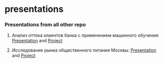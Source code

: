 # presentations
### Presentations from all other repo

1. Анализ оттока клиентов банка с применением машинного обучения: [Presentation](https://docs.google.com/viewer?url=https://raw.githubusercontent.com/Nanobelka/bank_churn_EDA/main/presentation.pdf) and [Project](https://github.com/Nanobelka/bank_churn_EDA)

2. Исследование рынка общественного питания Москвы: [Presentation](https://docs.google.com/viewer?url=https://raw.githubusercontent.com/Nanobelka/catering_analysis/main/presentation.pdf) and [Project](https://github.com/Nanobelka/catering_analysis)
